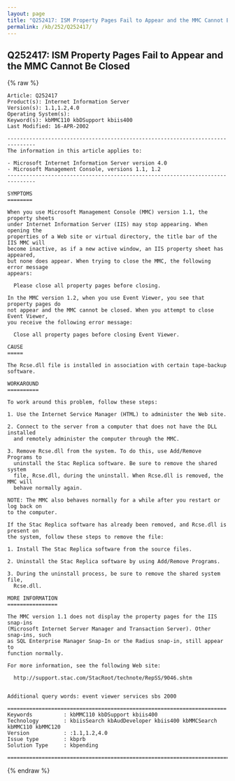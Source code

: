 ```yaml
---
layout: page
title: "Q252417: ISM Property Pages Fail to Appear and the MMC Cannot Be Closed"
permalink: /kb/252/Q252417/
---
```


## Q252417: ISM Property Pages Fail to Appear and the MMC Cannot Be Closed

{% raw %}

	Article: Q252417
	Product(s): Internet Information Server
	Version(s): 1.1,1.2,4.0
	Operating System(s): 
	Keyword(s): kbMMC110 kbDSupport kbiis400
	Last Modified: 16-APR-2002
	
	-------------------------------------------------------------------------------
	The information in this article applies to:
	
	- Microsoft Internet Information Server version 4.0 
	- Microsoft Management Console, versions 1.1, 1.2 
	-------------------------------------------------------------------------------
	
	SYMPTOMS
	========
	
	When you use Microsoft Management Console (MMC) version 1.1, the property sheets
	under Internet Information Server (IIS) may stop appearing. When opening the
	properties of a Web site or virtual directory, the title bar of the IIS MMC will
	become inactive, as if a new active window, an IIS property sheet has appeared,
	but none does appear. When trying to close the MMC, the following error message
	appears:
	
	  Please close all property pages before closing.
	
	In the MMC version 1.2, when you use Event Viewer, you see that property pages do
	not appear and the MMC cannot be closed. When you attempt to close Event Viewer,
	you receive the following error message:
	
	  Close all property pages before closing Event Viewer.
	
	CAUSE
	=====
	
	The Rcse.dll file is installed in association with certain tape-backup software.
	
	WORKAROUND
	==========
	
	To work around this problem, follow these steps:
	
	1. Use the Internet Service Manager (HTML) to administer the Web site.
	
	2. Connect to the server from a computer that does not have the DLL installed
	  and remotely administer the computer through the MMC.
	
	3. Remove Rcse.dll from the system. To do this, use Add/Remove Programs to
	  uninstall the Stac Replica software. Be sure to remove the shared system
	  file, Rcse.dll, during the uninstall. When Rcse.dll is removed, the MMC will
	  behave normally again.
	
	NOTE: The MMC also behaves normally for a while after you restart or log back on
	to the computer.
	
	If the Stac Replica software has already been removed, and Rcse.dll is present on
	the system, follow these steps to remove the file:
	
	1. Install The Stac Replica software from the source files.
	
	2. Uninstall the Stac Replica software by using Add/Remove Programs.
	
	3. During the uninstall process, be sure to remove the shared system file,
	  Rcse.dll.
	
	MORE INFORMATION
	================
	
	The MMC version 1.1 does not display the property pages for the IIS snap-ins
	(Microsoft Internet Server Manager and Transaction Server). Other snap-ins, such
	as SQL Enterprise Manager Snap-In or the Radius snap-in, still appear to
	function normally.
	
	For more information, see the following Web site:
	
	  http://support.stac.com/StacRoot/technote/RepSS/9046.shtm
	
	
	Additional query words: event viewer services sbs 2000
	
	======================================================================
	Keywords          : kbMMC110 kbDSupport kbiis400 
	Technology        : kbiisSearch kbAudDeveloper kbiis400 kbMMCSearch kbMMC110 kbMMC120
	Version           : :1.1,1.2,4.0
	Issue type        : kbprb
	Solution Type     : kbpending
	
	=============================================================================
	

{% endraw %}
